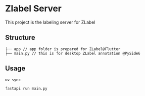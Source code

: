 # Zlabel Server

This project is the labeling server for ZLabel

## Structure

```console
├── app // app folder is prepared for ZLabel@Flutter
├── main.py // this is for desktop ZLabel annotation @PySide6
```

## Usage

```console
uv sync

fastapi run main.py
```
